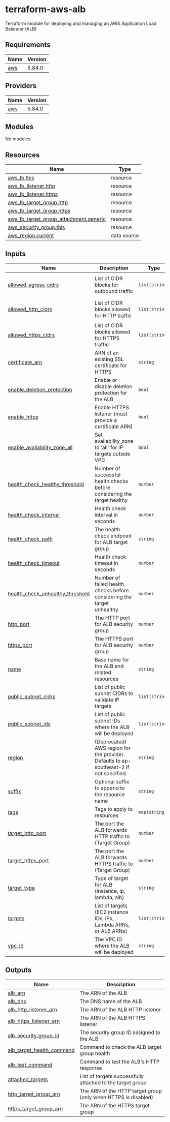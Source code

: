 # terraform-aws-alb

Terraform module for deploying and managing an AWS Application Load Balancer (ALB)

## Requirements

| Name | Version |
|------|---------|
| <a name="requirement_aws"></a> [aws](#requirement\_aws) | 5.84.0 |

## Providers

| Name | Version |
|------|---------|
| <a name="provider_aws"></a> [aws](#provider\_aws) | 5.84.0 |

## Modules

No modules.

## Resources

| Name | Type |
|------|------|
| [aws_lb.this](https://registry.terraform.io/providers/hashicorp/aws/5.84.0/docs/resources/lb) | resource |
| [aws_lb_listener.http](https://registry.terraform.io/providers/hashicorp/aws/5.84.0/docs/resources/lb_listener) | resource |
| [aws_lb_listener.https](https://registry.terraform.io/providers/hashicorp/aws/5.84.0/docs/resources/lb_listener) | resource |
| [aws_lb_target_group.http](https://registry.terraform.io/providers/hashicorp/aws/5.84.0/docs/resources/lb_target_group) | resource |
| [aws_lb_target_group.https](https://registry.terraform.io/providers/hashicorp/aws/5.84.0/docs/resources/lb_target_group) | resource |
| [aws_lb_target_group_attachment.generic](https://registry.terraform.io/providers/hashicorp/aws/5.84.0/docs/resources/lb_target_group_attachment) | resource |
| [aws_security_group.this](https://registry.terraform.io/providers/hashicorp/aws/5.84.0/docs/resources/security_group) | resource |
| [aws_region.current](https://registry.terraform.io/providers/hashicorp/aws/5.84.0/docs/data-sources/region) | data source |

## Inputs

| Name | Description | Type | Default | Required |
|------|-------------|------|---------|:--------:|
| <a name="input_allowed_egress_cidrs"></a> [allowed\_egress\_cidrs](#input\_allowed\_egress\_cidrs) | List of CIDR blocks for outbound traffic | `list(string)` | <pre>[<br/>  "0.0.0.0/0"<br/>]</pre> | no |
| <a name="input_allowed_http_cidrs"></a> [allowed\_http\_cidrs](#input\_allowed\_http\_cidrs) | List of CIDR blocks allowed for HTTP traffic | `list(string)` | <pre>[<br/>  "0.0.0.0/0"<br/>]</pre> | no |
| <a name="input_allowed_https_cidrs"></a> [allowed\_https\_cidrs](#input\_allowed\_https\_cidrs) | List of CIDR blocks allowed for HTTPS traffic | `list(string)` | <pre>[<br/>  "0.0.0.0/0"<br/>]</pre> | no |
| <a name="input_certificate_arn"></a> [certificate\_arn](#input\_certificate\_arn) | ARN of an existing SSL certificate for HTTPS | `string` | `""` | no |
| <a name="input_enable_deletion_protection"></a> [enable\_deletion\_protection](#input\_enable\_deletion\_protection) | Enable or disable deletion protection for the ALB | `bool` | `false` | no |
| <a name="input_enable_https"></a> [enable\_https](#input\_enable\_https) | Enable HTTPS listener (must provide a certificate ARN) | `bool` | `false` | no |
| <a name="input_enable_availability_zone_all"></a> [enable\_availability\_zone\_all](#input\_enable_availability_zone_all) | Set availability_zone to 'all' for IP targets outside VPC | `bool` | `false` | no |
| <a name="input_health_check_healthy_threshold"></a> [health\_check\_healthy\_threshold](#input\_health\_check\_healthy\_threshold) | Number of successful health checks before considering the target healthy | `number` | `3` | no |
| <a name="input_health_check_interval"></a> [health\_check\_interval](#input\_health\_check\_interval) | Health check interval in seconds | `number` | `30` | no |
| <a name="input_health_check_path"></a> [health\_check\_path](#input\_health\_check\_path) | The health check endpoint for ALB target group | `string` | `"/"` | no |
| <a name="input_health_check_timeout"></a> [health\_check\_timeout](#input\_health\_check\_timeout) | Health check timeout in seconds | `number` | `5` | no |
| <a name="input_health_check_unhealthy_threshold"></a> [health\_check\_unhealthy\_threshold](#input\_health\_check\_unhealthy\_threshold) | Number of failed health checks before considering the target unhealthy | `number` | `3` | no |
| <a name="input_http_port"></a> [http\_port](#input\_http\_port) | The HTTP port for ALB security group | `number` | `80` | no |
| <a name="input_https_port"></a> [https\_port](#input\_https\_port) | The HTTPS port for ALB security group | `number` | `443` | no |
| <a name="input_name"></a> [name](#input\_name) | Base name for the ALB and related resources | `string` | n/a | yes |
| <a name="input_public_subnet_cidrs"></a> [public\_subnet\_cidrs](#input\_public\_subnet\_cidrs) | List of public subnet CIDRs to validate IP targets | `list(string)` | `[]` | no |
| <a name="input_public_subnet_ids"></a> [public\_subnet\_ids](#input\_public\_subnet\_ids) | List of public subnet IDs where the ALB will be deployed | `list(string)` | n/a | yes |
| <a name="input_region"></a> [region](#input\_region) | (Deprecated) AWS region for the provider. Defaults to ap-southeast-2 if not specified. | `string` | `"ap-southeast-2"` | no |
| <a name="input_suffix"></a> [suffix](#input\_suffix) | Optional suffix to append to the resource name | `string` | `""` | no |
| <a name="input_tags"></a> [tags](#input\_tags) | Tags to apply to resources | `map(string)` | `{}` | no |
| <a name="input_target_http_port"></a> [target\_http\_port](#input\_target\_http\_port) | The port the ALB forwards HTTP traffic to (Target Group) | `number` | `80` | no |
| <a name="input_target_https_port"></a> [target\_https\_port](#input\_target\_https\_port) | The port the ALB forwards HTTPS traffic to (Target Group) | `number` | `443` | no |
| <a name="input_target_type"></a> [target\_type](#input\_target\_type) | Type of target for ALB (instance, ip, lambda, alb) | `string` | `"instance"` | no |
| <a name="input_targets"></a> [targets](#input\_targets) | List of targets (EC2 instance IDs, IPs, Lambda ARNs, or ALB ARNs) | `list(string)` | n/a | yes |
| <a name="input_vpc_id"></a> [vpc\_id](#input\_vpc\_id) | The VPC ID where the ALB will be deployed | `string` | n/a | yes |

## Outputs

| Name | Description |
|------|-------------|
| <a name="output_alb_arn"></a> [alb\_arn](#output\_alb\_arn) | The ARN of the ALB |
| <a name="output_alb_dns"></a> [alb\_dns](#output\_alb\_dns) | The DNS name of the ALB |
| <a name="output_alb_http_listener_arn"></a> [alb\_http\_listener\_arn](#output\_alb\_http\_listener\_arn) | The ARN of the ALB HTTP listener |
| <a name="output_alb_https_listener_arn"></a> [alb\_https\_listener\_arn](#output\_alb\_https\_listener\_arn) | The ARN of the ALB HTTPS listener |
| <a name="output_alb_security_group_id"></a> [alb\_security\_group\_id](#output\_alb\_security\_group\_id) | The security group ID assigned to the ALB |
| <a name="output_alb_target_health_command"></a> [alb\_target\_health\_command](#output\_alb\_target\_health\_command) | Command to check the ALB target group health |
| <a name="output_alb_test_command"></a> [alb\_test\_command](#output\_alb\_test\_command) | Command to test the ALB's HTTP response |
| <a name="output_attached_targets"></a> [attached\_targets](#output\_attached\_targets) | List of targets successfully attached to the target group |
| <a name="output_http_target_group_arn"></a> [http\_target\_group\_arn](#output\_http\_target\_group\_arn) | The ARN of the HTTP target group (only when HTTPS is disabled) |
| <a name="output_https_target_group_arn"></a> [https\_target\_group\_arn](#output\_https\_target\_group\_arn) | The ARN of the HTTPS target group |
